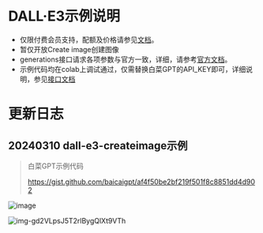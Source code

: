 # DALL·E3示例说明
- 仅限付费会员支持，配额及价格请参见[文档](https://doc.baicaigpt.com/doc-3675731)。
- 暂仅开放Create image创建图像
- generations接口请求各项参数与官方一致，详细，请参考[官方文档](https://platform.openai.com/docs/api-reference/images/create)。
- 示例代码均在colab上调试通过，仅需替换白菜GPT的API_KEY即可，详细说明，参见[接口文档](https://doc.baicaigpt.com/api-153828334)
# 更新日志
## 20240310 dall-e3-createimage示例
>
> 白菜GPT示例代码
>
> https://gist.github.com/baicaigpt/af4f50be2bf219f501f8c8851dd4d902

![image](https://github.com/baicaigpt/FreeGPT_FreeApiKey/assets/160614217/9b5dde29-df36-4640-b748-a1373248fa41)

![img-gd2VLpsJ5T2rlBygQlXt9VTh](https://github.com/baicaigpt/FreeGPT_FreeApiKey/assets/160614217/a0a6660b-891b-489d-abd6-be56761e2e68)
